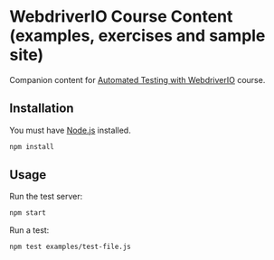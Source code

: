 # WebdriverIO Course Content (examples, exercises and sample site)

Companion content for [Automated Testing with WebdriverIO](http://www.kevinlamping.com/automated-testing-with-webdriverio/) course.

## Installation

You must have [Node.js](https://www.nodejs.org/) installed.

```sh
npm install
```

## Usage

Run the test server:

```sh
npm start
```

Run a test:
```sh
npm test examples/test-file.js
```